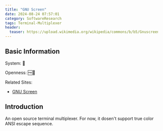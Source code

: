 ```yaml
---
title: "GNU Screen"
date: 2024-08-24 07:57:01
category: SoftwareResearch
tags: Terminal-Multiplexer
header:
  teaser: https://upload.wikimedia.org/wikipedia/commons/b/b5/Gnuscreen.png
---
```


## Basic Information

System: 🐧

Openness: 🆓📖

Related Sites:

* [GNU Screen](https://www.gnu.org/software/screen/)

## Introduction

An open source terminal multiplexer. For now, it dosen't support true color ANSI escape sequence.
